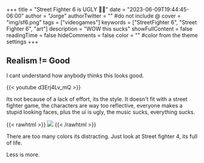 +++
title = "Street Fighter 6 is UGLY 🤢🤮"
date = "2023-06-09T19:44:45-06:00"
author = "Jorge"
authorTwitter = "" #do not include @
cover = "img/sf6.png"
tags = ["videogames"]
keywords = ["StreetFighter 6", "Street Fighter 6", "art"]
description = "WOW this sucks"
showFullContent = false
readingTime = false
hideComments = false
color = "" #color from the theme settings
+++

## Realism != Good

I cant understand how anybody thinks this looks good.

{{< youtube  d3Erj4Lv_mQ >}}

Its not because of a lack of effort, its the style. It doesn't fit with a street fighter game, the characters are way too reflective, everyone makes a stupid looking faces, plus the ui is ugly, the music sucks, everything sucks.

{{< rawhtml >}}
<img src="img/juri.png" style="margin-left:auto; margin-right:auto;">
{{< /rawhtml >}}

There are too many colors its distracting. Just look at Street fighter 4, its full of life.

Less is more.
